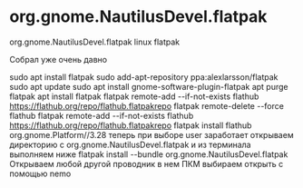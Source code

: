 # org.gnome.NautilusDevel.flatpak
org.gnome.NautilusDevel.flatpak linux flatpak

Собрал уже очень давно

sudo apt install flatpak
sudo add-apt-repository ppa:alexlarsson/flatpak
sudo apt update
sudo apt install gnome-software-plugin-flatpak
apt purge flatpak
apt install flatpak
flatpak remote-add --if-not-exists flathub https://flathub.org/repo/flathub.flatpakrepo
flatpak remote-delete --force flathub
flatpak remote-add --if-not-exists flathub https://flathub.org/repo/flathub.flatpakrepo
flatpak install flathub org.gnome.Platform//3.28
теперь при выборе user заработает открываем директорию с org.gnome.NautilusDevel.flatpak и из терминала выполняем ниже
flatpak install --bundle org.gnome.NautilusDevel.flatpak
Открываем любой другой проводник в нем ПКМ выбираем открыть с помощью nemo 
